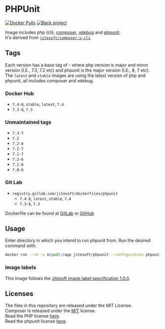 # PHPUnit

[![Docker Pulls](https://img.shields.io/docker/pulls/jitesoft/phpunit.svg)](https://cloud.docker.com/u/jitesoft/repository/docker/jitesoft/phpunit)
[![Back project](https://img.shields.io/badge/Open%20Collective-Tip%20the%20devs!-blue.svg)](https://opencollective.com/jitesoft-open-source)

Image includes php (cli), [composer](https://getcomposer.org/), [xdebug](https://xdebug.org/) and [phpunit](https://phpunit.de/).  
It's derived from [`jitesoft/composer:x-cli`](https://gitlab.com/jitesoft/dockerfiles/composer-alpine/blob/master/Dockerfile).

## Tags

Each version has a base tag of <php-version>-<php-unit-version> where php version is major and minor version (I.E., 7.3, 7.2 etc) and phpunit is the major version (I.E., 8, 7 etc).  
The `latest` and `stable` images are using the latest version of php and phpunit, all includes composer and xdebug.

### Docker Hub

* `7.4-8`, `stable`, `latest`, `7.4`
* `7.3-8`, `7.3`

### Unmaintained tags

* `7.3-7`
* `7.2`
* `7.2-8` 
* `7.2-7`
* `7.1-7`
* `7.2-6`
* `7.1-6`
* `7.0-6`

### Git Lab

* `registry.gitlab.com/jitesoft/dockerfiles/phpunit`
  * `7.4-8`, `latest`, `stable`, `7.4`
  * `7.3-8`, `7.3`


Dockerfile can be found at [GitLab](https://gitlab.com/jitesoft/dockerfiles/composer-alpine/blob/master/Dockerfile) or [GitHub](https://github.com/jitesoft/docker-phpunit/blob/master/Dockerfile)

## Usage

Enter directory in which you intend to run phpunit from. Run the desired command with:

```bash
docker run --rm -v $(pwd):/app jitesoft/phpunit --configuration phpunit.xml
```

### Image labels

This image follows the [Jitesoft image label specification 1.0.0](https://gitlab.com/snippets/1866155).

## Licenses

The files in this repository are released under the MIT License.  
Composer is released under the [MIT](https://github.com/composer/composer/blob/master/LICENSE) license.  
Read the PHP license [here](https://www.php.net/license/index.php).  
Read the phpunit license [here](https://github.com/sebastianbergmann/phpunit/blob/master/LICENSE).
